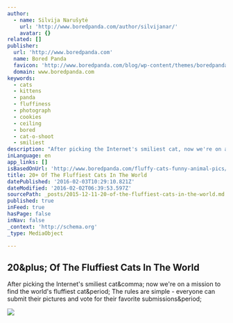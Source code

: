 ```yaml
---
author:
  - name: Silvija Narušytė
    url: 'http://www.boredpanda.com/author/silvijanar/'
    avatar: {}
related: []
publisher:
  url: 'http://www.boredpanda.com'
  name: Bored Panda
  favicon: 'http://www.boredpanda.com/blog/wp-content/themes/boredpanda/favicon.ico'
  domain: www.boredpanda.com
keywords:
  - cats
  - kittens
  - panda
  - fluffiness
  - photograph
  - cookies
  - ceiling
  - bored
  - cat-o-shoot
  - smiliest
description: "After picking the Internet's smiliest cat, now we're on a mission to find the world's fluffiest cat. The rules are simple - everyone can submit their pictures and vote for their favorite submissions."
inLanguage: en
app_links: []
isBasedOnUrl: 'http://www.boredpanda.com/fluffy-cats-funny-animal-pics/'
title: 20+ Of The Fluffiest Cats In The World
datePublished: '2016-02-03T10:29:10.821Z'
dateModified: '2016-02-02T06:39:53.597Z'
sourcePath: _posts/2015-12-11-20-of-the-fluffiest-cats-in-the-world.md
published: true
inFeed: true
hasPage: false
inNav: false
_context: 'http://schema.org'
_type: MediaObject

---
```

<article style=""><h1>20&amp;plus; Of The Fluffiest Cats In The World</h1><p>After picking the Internet's smiliest cat&amp;comma; now we're on a mission to find the world's fluffiest cat&amp;period; The rules are simple - everyone can submit their pictures and vote for their favorite submissions&amp;period;</p><img src="http://static.boredpanda.com/blog/wp-content/uploads/2015/12/fluffy-cats-funny-animal-pics-fb11.jpg" /></article>